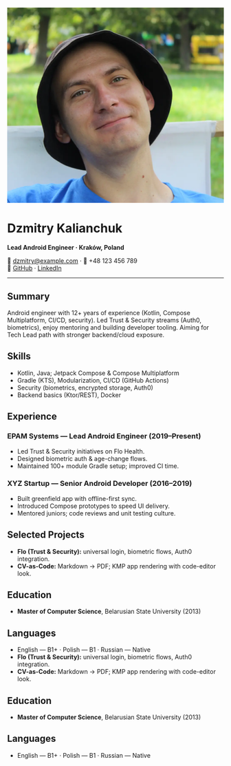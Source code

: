 <!-- Header with photo and contact info -->
![Dzmitry Kalianchuk avatar](assets/avatar.webp)

# Dzmitry Kalianchuk
**Lead Android Engineer · Kraków, Poland**

📧 dzmitry@example.com · 📱 +48 123 456 789  
🔗 [GitHub](https://github.com/dzmitryk-dev) · [LinkedIn](https://linkedin.com/in/your-profile)

---

## Summary
Android engineer with 12+ years of experience (Kotlin, Compose Multiplatform, CI/CD, security). Led Trust & Security streams (Auth0, biometrics), enjoy mentoring and building developer tooling. Aiming for Tech Lead path with stronger backend/cloud exposure.

## Skills
- Kotlin, Java; Jetpack Compose & Compose Multiplatform
- Gradle (KTS), Modularization, CI/CD (GitHub Actions)
- Security (biometrics, encrypted storage, Auth0)
- Backend basics (Ktor/REST), Docker

## Experience

### EPAM Systems — Lead Android Engineer (2019–Present)
- Led Trust & Security initiatives on Flo Health.
- Designed biometric auth & age-change flows.
- Maintained 100+ module Gradle setup; improved CI time.

### XYZ Startup — Senior Android Developer (2016–2019)
- Built greenfield app with offline-first sync.
- Introduced Compose prototypes to speed UI delivery.
- Mentored juniors; code reviews and unit testing culture.

## Selected Projects
- **Flo (Trust & Security):** universal login, biometric flows, Auth0 integration.
- **CV-as-Code:** Markdown → PDF; KMP app rendering with code-editor look.

## Education
- **Master of Computer Science**, Belarusian State University (2013)

## Languages
- English — B1+ · Polish — B1 · Russian — Native
- **Flo (Trust & Security):** universal login, biometric flows, Auth0 integration.
- **CV-as-Code:** Markdown → PDF; KMP app rendering with code-editor look.

## Education
- **Master of Computer Science**, Belarusian State University (2013)

## Languages
- English — B1+ · Polish — B1 · Russian — Native
